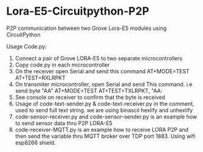 # Lora-E5-Circuitpython-P2P
P2P communication between two Grove Lora-E5 modules using CircuitPython

Usage Code.py:
1) Connect a pair of Grove LORA-E5 to two separate microcontrollers
2) Copy code.py in each microcontroller
3) On the receiver open Serial and send this command
      AT+MODE=TEST
      AT+TEST=RXLRPKT
4) On transmiter microcontroller, open Serial and send This command. i.e send byte "AA"
      AT+MODE=TEST
      AT+TEST=TXLRPKT, "AA:
5) See console on receiver to confirm that the byte is received
6) Usage of code-text-sender.py & code-text-receiver.py in the comment, used to send full text string. we are using binascii hexlify and unhexlify 
7) code-sensor-receiver.py and code-sensor-sender.py is an example how to send sensor data thru P2P LORA-E5
8) code-receiver-MQTT.py is an example how to receive LORA P2P and then send the variable thru MQTT broker over TDP port 1883. Using wifi esp8266 shield. 
